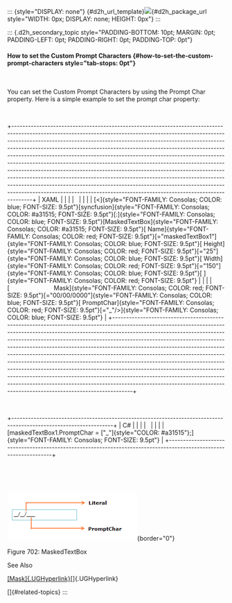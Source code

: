 ::: {style="DISPLAY: none"}
[](ms-xhelp:///?Id=d2h_url_template){#d2h_url_template}![](!package_url!){#d2h_package_url style="WIDTH: 0px; DISPLAY: none; HEIGHT: 0px"}
:::

::: {.d2h_secondary_topic style="PADDING-BOTTOM: 10pt; MARGIN: 0pt; PADDING-LEFT: 0pt; PADDING-RIGHT: 0pt; PADDING-TOP: 0pt"}
#### How to set the Custom Prompt Characters {#how-to-set-the-custom-prompt-characters style="tab-stops: 0pt"}

 

You can set the Custom Prompt Characters by using the Prompt Char property. Here is a simple example to set the prompt char property:

 

+-------------------------------------------------------------------------------------------------------------------------------------------------------------------------------------------------------------------------------------------------------------------------------------------------------------------------------------------------------------------------------------------------------------------------------------------------------------------------------------------------------------------------------------------------------------------------------------------------------------------------------------------------------------------------------------------------------------------------------------------------------------------------------------------------------------------+
| XAML                                                                                                                                                                                                                                                                                                                                                                                                                                                                                                                                                                                                                                                                                                                                                                                                              |
|                                                                                                                                                                                                                                                                                                                                                                                                                                                                                                                                                                                                                                                                                                                                                                                                                   |
|                                                                                                                                                                                                                                                                                                                                                                                                                                                                                                                                                                                                                                                                                                                                                                                                                   |
|                                                                                                                                                                                                                                                                                                                                                                                                                                                                                                                                                                                                                                                                                                                                                                                                                   |
| [\<]{style="FONT-FAMILY: Consolas; COLOR: blue; FONT-SIZE: 9.5pt"}[syncfusion]{style="FONT-FAMILY: Consolas; COLOR: #a31515; FONT-SIZE: 9.5pt"}[:]{style="FONT-FAMILY: Consolas; COLOR: blue; FONT-SIZE: 9.5pt"}[MaskedTextBox]{style="FONT-FAMILY: Consolas; COLOR: #a31515; FONT-SIZE: 9.5pt"}[ Name]{style="FONT-FAMILY: Consolas; COLOR: red; FONT-SIZE: 9.5pt"}[=\"maskedTextBox1\"]{style="FONT-FAMILY: Consolas; COLOR: blue; FONT-SIZE: 9.5pt"}[ Height]{style="FONT-FAMILY: Consolas; COLOR: red; FONT-SIZE: 9.5pt"}[=\"25\"]{style="FONT-FAMILY: Consolas; COLOR: blue; FONT-SIZE: 9.5pt"}[ Width]{style="FONT-FAMILY: Consolas; COLOR: red; FONT-SIZE: 9.5pt"}[=\"150\"]{style="FONT-FAMILY: Consolas; COLOR: blue; FONT-SIZE: 9.5pt"}[ ]{style="FONT-FAMILY: Consolas; COLOR: red; FONT-SIZE: 9.5pt"} |
|                                                                                                                                                                                                                                                                                                                                                                                                                                                                                                                                                                                                                                                                                                                                                                                                                   |
| [                          Mask]{style="FONT-FAMILY: Consolas; COLOR: red; FONT-SIZE: 9.5pt"}[=\"00/00/0000\"]{style="FONT-FAMILY: Consolas; COLOR: blue; FONT-SIZE: 9.5pt"}[ PromptChar]{style="FONT-FAMILY: Consolas; COLOR: red; FONT-SIZE: 9.5pt"}[=\"\_\"/\>]{style="FONT-FAMILY: Consolas; COLOR: blue; FONT-SIZE: 9.5pt"}                                                                                                                                                                                                                                                                                                                                                                                                                                                                                  |
+-------------------------------------------------------------------------------------------------------------------------------------------------------------------------------------------------------------------------------------------------------------------------------------------------------------------------------------------------------------------------------------------------------------------------------------------------------------------------------------------------------------------------------------------------------------------------------------------------------------------------------------------------------------------------------------------------------------------------------------------------------------------------------------------------------------------+

 

+------------------------------------------------------------------------------------------------------------------+
| C#                                                                                                               |
|                                                                                                                  |
|                                                                                                                  |
|                                                                                                                  |
| [maskedTextBox1.PromptChar = [\"\_\"]{style="COLOR: #a31515"};]{style="FONT-FAMILY: Consolas; FONT-SIZE: 9.5pt"} |
+------------------------------------------------------------------------------------------------------------------+

 

 

![](ImagesExt/image30_599.png){border="0"}

Figure 702: MaskedTextBox

See Also

[[Mask]{.UGHyperlink}](ms-xhelp:///?Id=546c2e1c-f6e5-4412-afe8-0b7e2bb36c4a)[]{.UGHyperlink}

[]{#related-topics}
:::
